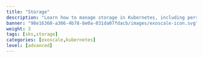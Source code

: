 ```yaml
---
title: "Storage"
description: "Learn how to manage storage in Kubernetes, including persistent volumes and storage classes."
banner: "98e16360-a366-4b78-8e0a-031da07fdacb/images/exoscale-icon.svg"
weight: 3
tags: [sks,storage]
categories: [exoscale,kubernetes]
level: [advanced]
---
```

